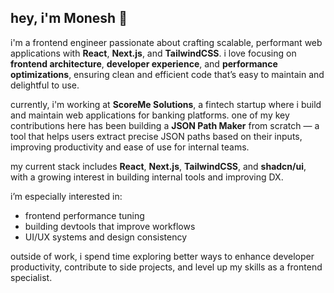 ## hey, i'm Monesh 👋

i'm a frontend engineer passionate about crafting scalable, performant web applications with **React**, **Next.js**, and **TailwindCSS**. i love focusing on **frontend architecture**, **developer experience**, and **performance optimizations**, ensuring clean and efficient code that’s easy to maintain and delightful to use.

currently, i'm working at **ScoreMe Solutions**, a fintech startup where i build and maintain web applications for banking platforms. one of my key contributions here has been building a **JSON Path Maker** from scratch — a tool that helps users extract precise JSON paths based on their inputs, improving productivity and ease of use for internal teams.

my current stack includes **React**, **Next.js**, **TailwindCSS**, and **shadcn/ui**, with a growing interest in building internal tools and improving DX.

i’m especially interested in:
- frontend performance tuning
- building devtools that improve workflows
- UI/UX systems and design consistency

outside of work, i spend time exploring better ways to enhance developer productivity, contribute to side projects, and level up my skills as a frontend specialist.
